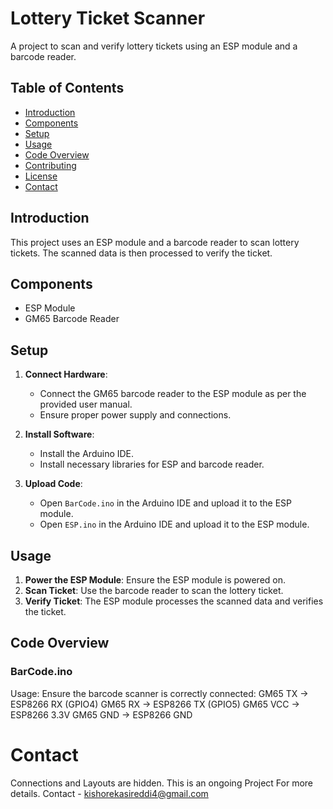 # Lottery Ticket Scanner

A project to scan and verify lottery tickets using an ESP module and a barcode reader.

## Table of Contents
- [Introduction](#introduction)
- [Components](#components)
- [Setup](#setup)
- [Usage](#usage)
- [Code Overview](#code-overview)
- [Contributing](#contributing)
- [License](#license)
-  [Contact](#Contact)

## Introduction

This project uses an ESP module and a barcode reader to scan lottery tickets. The scanned data is then processed to verify the ticket.

## Components

- ESP Module
- GM65 Barcode Reader

## Setup

1. **Connect Hardware**:
   - Connect the GM65 barcode reader to the ESP module as per the provided user manual.
   - Ensure proper power supply and connections.

2. **Install Software**:
   - Install the Arduino IDE.
   - Install necessary libraries for ESP and barcode reader.

3. **Upload Code**:
   - Open `BarCode.ino` in the Arduino IDE and upload it to the ESP module.
   - Open `ESP.ino` in the Arduino IDE and upload it to the ESP module.

## Usage

1. **Power the ESP Module**: Ensure the ESP module is powered on.
2. **Scan Ticket**: Use the barcode reader to scan the lottery ticket.
3. **Verify Ticket**: The ESP module processes the scanned data and verifies the ticket.

## Code Overview

### BarCode.ino
Usage:
Ensure the barcode scanner is correctly connected:
GM65 TX -> ESP8266 RX (GPIO4)
GM65 RX -> ESP8266 TX (GPIO5)
GM65 VCC -> ESP8266 3.3V
GM65 GND -> ESP8266 GND


# Contact
   Connections and Layouts are hidden.
   This is an ongoing Project
For more details. 
Contact - kishorekasireddi4@gmail.com 
